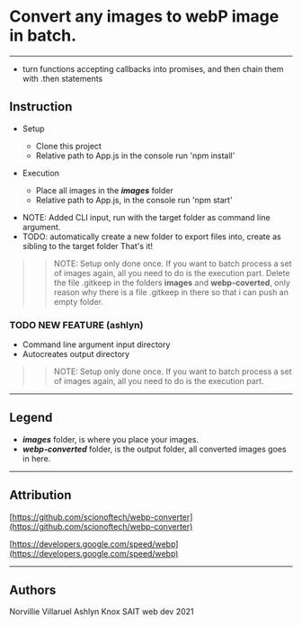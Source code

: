 # Convert any images to webP image in batch.
---
* turn functions accepting callbacks into promises, and then chain them with .then statements
## Instruction

- Setup
  - Clone this project
  - Relative path to App.js in the console run 'npm install'

- Execution
  - Place all images in the **_images_** folder
  - Relative path to App.js, in the console run 'npm start'

* NOTE: Added CLI input, run with the target folder as command line argument.
* TODO: automatically create a new folder to export files into, create as sibling to the target folder
That's it!

>>NOTE: Setup only done once. If you want to batch process a set of images again, all you need to do is the execution part. Delete the file .gitkeep in the folders **images** and **webp-coverted**, only reason why there is a file .gitkeep in there so that i can push an empty folder. 
### TODO NEW FEATURE  (ashlyn)
* Command line argument input directory
* Autocreates output directory

>>NOTE: Setup only done once. If you want to batch process a set of images again, all you need to do is the execution part.
---
## Legend
- **_images_** folder, is where you place your images.
- **_webp-converted_** folder, is the output folder, all converted images goes in here. 

--- 
## Attribution

[https://github.com/scionoftech/webp-converter](https://github.com/scionoftech/webp-converter)

[https://developers.google.com/speed/webp](https://developers.google.com/speed/webp)

---
## Authors
Norvillie Villaruel
Ashlyn Knox
SAIT web dev 2021


